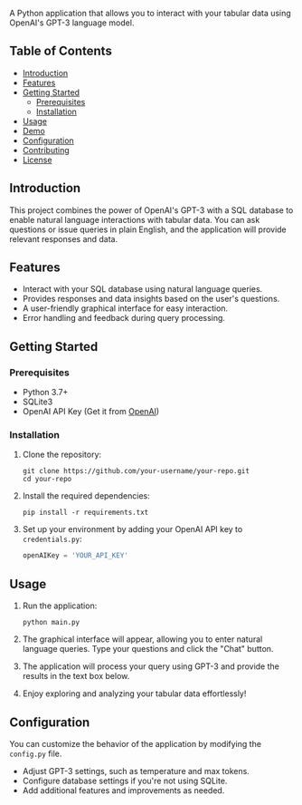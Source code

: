 A Python application that allows you to interact with your tabular data using OpenAI's GPT-3 language model.

## Table of Contents

- [Introduction](#introduction)
- [Features](#features)
- [Getting Started](#getting-started)
  - [Prerequisites](#prerequisites)
  - [Installation](#installation)
- [Usage](#usage)
- [Demo](#demo)
- [Configuration](#configuration)
- [Contributing](#contributing)
- [License](#license)

## Introduction

This project combines the power of OpenAI's GPT-3 with a SQL database to enable natural language interactions with tabular data. You can ask questions or issue queries in plain English, and the application will provide relevant responses and data.

## Features

- Interact with your SQL database using natural language queries.
- Provides responses and data insights based on the user's questions.
- A user-friendly graphical interface for easy interaction.
- Error handling and feedback during query processing.

## Getting Started

### Prerequisites

- Python 3.7+
- SQLite3
- OpenAI API Key (Get it from [OpenAI](https://openai.com))

### Installation

1. Clone the repository:

   ```shell
   git clone https://github.com/your-username/your-repo.git
   cd your-repo
   ```

2. Install the required dependencies:

   ```shell
   pip install -r requirements.txt
   ```

3. Set up your environment by adding your OpenAI API key to `credentials.py`:

   ```python
   openAIKey = 'YOUR_API_KEY'
   ```

## Usage

1. Run the application:

   ```shell
   python main.py
   ```

2. The graphical interface will appear, allowing you to enter natural language queries. Type your questions and click the "Chat" button.

3. The application will process your query using GPT-3 and provide the results in the text box below.

4. Enjoy exploring and analyzing your tabular data effortlessly!

## Configuration

You can customize the behavior of the application by modifying the `config.py` file.

- Adjust GPT-3 settings, such as temperature and max tokens.
- Configure database settings if you're not using SQLite.
- Add additional features and improvements as needed.
